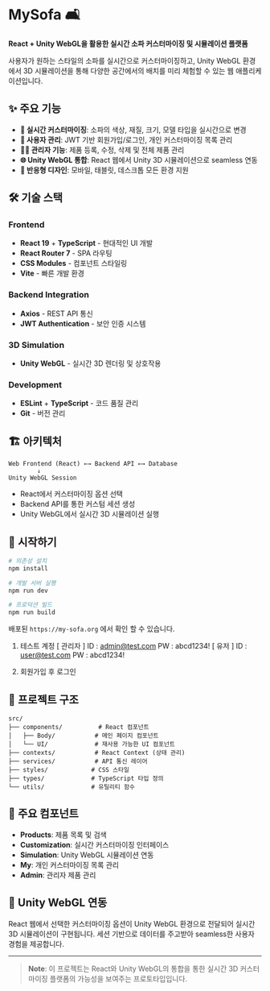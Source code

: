 # MySofa 🛋️

**React + Unity WebGL을 활용한 실시간 소파 커스터마이징 및 시뮬레이션 플랫폼**

사용자가 원하는 스타일의 소파를 실시간으로 커스터마이징하고, Unity WebGL 환경에서 3D 시뮬레이션을 통해 다양한 공간에서의 배치를 미리 체험할 수 있는 웹 애플리케이션입니다.

## ✨ 주요 기능

- **🎨 실시간 커스터마이징**: 소파의 색상, 재질, 크기, 모델 타입을 실시간으로 변경
- **🔐 사용자 관리**: JWT 기반 회원가입/로그인, 개인 커스터마이징 목록 관리
- **👨‍💼 관리자 기능**: 제품 등록, 수정, 삭제 및 전체 제품 관리
- **🌐 Unity WebGL 통합**: React 웹에서 Unity 3D 시뮬레이션으로 seamless 연동
- **📱 반응형 디자인**: 모바일, 태블릿, 데스크톱 모든 환경 지원

## 🛠️ 기술 스택

### Frontend
- **React 19** + **TypeScript** - 현대적인 UI 개발
- **React Router 7** - SPA 라우팅
- **CSS Modules** - 컴포넌트 스타일링
- **Vite** - 빠른 개발 환경

### Backend Integration
- **Axios** - REST API 통신
- **JWT Authentication** - 보안 인증 시스템

### 3D Simulation
- **Unity WebGL** - 실시간 3D 렌더링 및 상호작용

### Development
- **ESLint** + **TypeScript** - 코드 품질 관리
- **Git** - 버전 관리

## 🏗️ 아키텍처

```
Web Frontend (React) ←→ Backend API ←→ Database
        ↓
Unity WebGL Session
```

- React에서 커스터마이징 옵션 선택
- Backend API를 통한 커스텀 세션 생성
- Unity WebGL에서 실시간 3D 시뮬레이션 실행

## 🚀 시작하기

```bash
# 의존성 설치
npm install

# 개발 서버 실행
npm run dev

# 프로덕션 빌드
npm run build
```

배포된 `https://my-sofa.org` 에서 확인 할 수 있습니다.

1. 테스트 계정
[ 관리자 ]
ID : admin@test.com
PW : abcd1234!
[ 유저 ]
ID : user@test.com
PW : abcd1234!

2. 회원가입 후 로그인

## 📁 프로젝트 구조

```
src/
├── components/          # React 컴포넌트
│   ├── Body/           # 메인 페이지 컴포넌트
│   └── UI/             # 재사용 가능한 UI 컴포넌트
├── contexts/           # React Context (상태 관리)
├── services/           # API 통신 레이어
├── styles/            # CSS 스타일
├── types/             # TypeScript 타입 정의
└── utils/             # 유틸리티 함수
```

## 🎯 주요 컴포넌트

- **Products**: 제품 목록 및 검색
- **Customization**: 실시간 커스터마이징 인터페이스
- **Simulation**: Unity WebGL 시뮬레이션 연동
- **My**: 개인 커스터마이징 목록 관리
- **Admin**: 관리자 제품 관리

## 🔗 Unity WebGL 연동

React 웹에서 선택한 커스터마이징 옵션이 Unity WebGL 환경으로 전달되어 실시간 3D 시뮬레이션이 구현됩니다. 세션 기반으로 데이터를 주고받아 seamless한 사용자 경험을 제공합니다.

---

> **Note**: 이 프로젝트는 React와 Unity WebGL의 통합을 통한 실시간 3D 커스터마이징 플랫폼의 가능성을 보여주는 프로토타입입니다.
